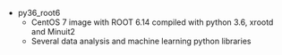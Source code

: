 - py36_root6
   - CentOS 7 image with ROOT 6.14 compiled with python 3.6, xrootd and Minuit2
   - Several data analysis and machine learning python libraries

